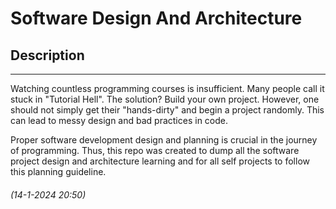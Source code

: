 # Software Design And Architecture

## Description
---
Watching countless programming courses is insufficient. Many people call it stuck in "Tutorial Hell". The solution? Build your own project. However, one should not simply get their "hands-dirty" and begin a project randomly. This can lead to messy design and bad practices in code. 


Proper software development design and planning is crucial in the journey of programming. Thus, this repo was created to dump all the software project design and architecture learning and for all self projects to follow this planning guideline.
###### (14-1-2024 20:50)

